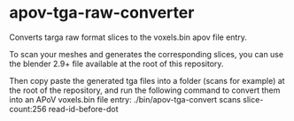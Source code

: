 # apov-tga-raw-converter
Converts targa raw format slices to the voxels.bin apov file entry.

To scan your meshes and generates the corresponding slices, you can use the
blender 2.9+ file available at the root of this repository.

Then copy paste the generated tga files into a folder (scans for example) at the
root of the repository, and run the following command to convert them into an
APoV voxels.bin file entry:
./bin/apov-tga-convert scans slice-count:256 read-id-before-dot
